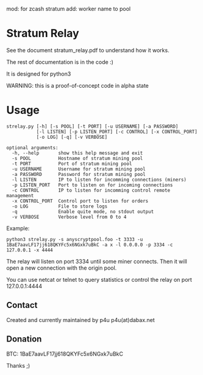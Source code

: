 mod: for zcash stratum
add: worker name to pool



Stratum Relay
====================

See the document stratum_relay.pdf to understand how it works.

The rest of documentation is in the code :)

It is designed for python3

WARNING: this is a proof-of-concept code in alpha state 

Usage
====================

    strelay.py [-h] [-s POOL] [-t PORT] [-u USERNAME] [-a PASSWORD]
               [-l LISTEN] [-p LISTEN_PORT] [-c CONTROL] [-x CONTROL_PORT]
               [-o LOG] [-q] [-v VERBOSE]

    optional arguments:
      -h, --help       show this help message and exit
      -s POOL          Hostname of stratum mining pool
      -t PORT          Port of stratum mining pool
      -u USERNAME      Username for stratum mining pool
      -a PASSWORD      Password for stratum mining pool
      -l LISTEN        IP to listen for incomming connections (miners)
      -p LISTEN_PORT   Port to listen on for incoming connections
      -c CONTROL       IP to listen for incomming control remote management
      -x CONTROL_PORT  Control port to listen for orders
      -o LOG           File to store logs
      -q               Enable quite mode, no stdout output
      -v VERBOSE       Verbose level from 0 to 4


Example:

    python3 strelay.py -s anyscryptpool.foo -t 3333 -u 1BaE7aavLF17jj618QKYFc5x6NGxk7uBkC -a x -l 0.0.0.0 -p 3334 -c 127.0.0.1 -x 4444

The relay will listen on port 3334 until some miner connects. 
Then it will open a new connection with the origin pool.

You can use netcat or telnet to query statistics or control the relay on port 127.0.0.1:4444


Contact
-------

Created and currently maintained by p4u p4u(at)dabax.net

Donation
--------

BTC: 1BaE7aavLF17jj618QKYFc5x6NGxk7uBkC

Thanks ;)


